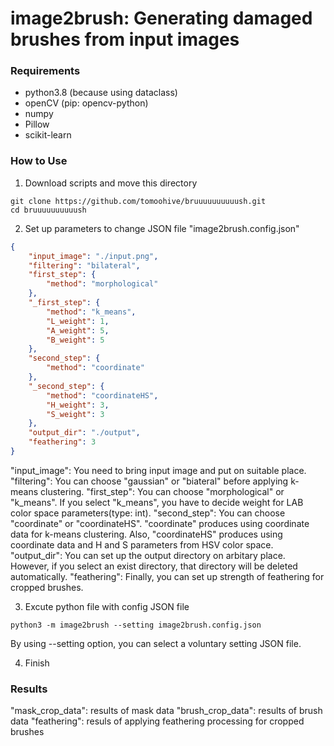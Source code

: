 # image2brush: Generating damaged brushes from input images

### Requirements
- python3.8 (because using dataclass)
- openCV (pip: opencv-python)
- numpy
- Pillow
- scikit-learn

### How to Use
1. Download scripts and move this directory
```
git clone https://github.com/tomoohive/bruuuuuuuuuush.git
cd bruuuuuuuuuush
```

2. Set up parameters to change JSON file "image2brush.config.json"
```json
{
    "input_image": "./input.png",
    "filtering": "bilateral",
    "first_step": {
        "method": "morphological"
    },
    "_first_step": {
        "method": "k_means",
        "L_weight": 1,
        "A_weight": 5,
        "B_weight": 5
    },
    "second_step": {
        "method": "coordinate"
    },
    "_second_step": {
        "method": "coordinateHS",
        "H_weight": 3,
        "S_weight": 3
    },
    "output_dir": "./output",
    "feathering": 3
}
```
"input_image": You need to bring input image and put on suitable place.
"filtering": You can choose "gaussian" or "biateral" before applying k-means clustering.
"first_step": You can choose "morphological" or "k_means". If you select "k_means", you have to decide weight for LAB color space parameters(type: int).
"second_step": You can choose "coordinate" or "coordinateHS". "coordinate" produces using coordinate data for k-means clustering. Also, "coordinateHS" produces using coordinate data and H and S parameters from HSV color space.
"output_dir": You can set up the output directory on arbitary place. However, if you select an exist directory, that directory will be deleted automatically.
"feathering": Finally, you can set up strength of feathering for cropped brushes.

3. Excute python file with config JSON file
```
python3 -m image2brush --setting image2brush.config.json
```
By using --setting option, you can select a voluntary setting JSON file.

4. Finish

### Results
"mask_crop_data": results of mask data
"brush_crop_data": results of brush data
"feathering": resuls of applying feathering processing for cropped brushes